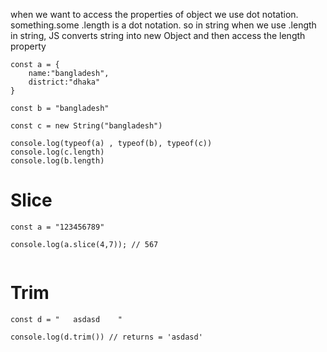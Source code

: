 when we want to access the properties of object we use dot notation.
something.some
.length is a dot notation.
so in string when we use .length in string, JS converts string into new Object and then
access the length property

```
const a = {
    name:"bangladesh",
    district:"dhaka"
}

const b = "bangladesh"

const c = new String("bangladesh")

console.log(typeof(a) , typeof(b), typeof(c))
console.log(c.length)
console.log(b.length)
```

# Slice

```
const a = "123456789"

console.log(a.slice(4,7)); // 567


```

# Trim 

```
const d = "   asdasd    "

console.log(d.trim()) // returns = 'asdasd'
```